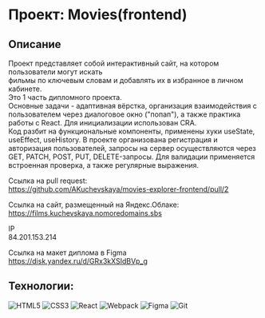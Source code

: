 # Проект: Movies(frontend)

## Описание  

Проект представляет собой интерактивный сайт, на котором пользователи могут искать  
фильмы по ключевым словам и добавлять их в избранное в личном кабинете.  
Это 1 часть дипломного проекта.  
Основные задачи - адаптивная вёрстка, организация взаимодействия
с пользователем через диалоговое окно ("попап"), а также практика работы с React.
Для инициализации использован CRA.  
Код разбит на функциональные компоненты, применены хуки useState, useEffect, useHistory.
В проекте организована регистрация и авторизация пользователей, запросы на сервер осуществляются через  
GET, PATCH, POST, PUT, DELETE-запросы. 
Для валидации применяется встроенная проверка, а также регулярные выражения.  

Ссылка на pull request:  
https://github.com/AKuchevskaya/movies-explorer-frontend/pull/2  

Ссылка на сайт, размещенный на Яндекс.Облаке:  
https://films.kuchevskaya.nomoredomains.sbs  

IP  
84.201.153.214  

Ссылка на макет диплома в Figma  
https://disk.yandex.ru/d/GRx3kXSIdBVp_g  

## Технологии:  
![HTML5](https://img.shields.io/badge/html5-%23E34F26.svg?style=for-the-badge&logo=html5&logoColor=white)
![CSS3](https://img.shields.io/badge/css3-%231572B6.svg?style=for-the-badge&logo=css3&logoColor=white)
![React](https://img.shields.io/badge/react-%2320232a.svg?style=for-the-badge&logo=react&logoColor=%2361DAFB)
![Webpack](https://img.shields.io/badge/webpack-%238DD6F9.svg?style=for-the-badge&logo=webpack&logoColor=black)
![Figma](https://img.shields.io/badge/figma-%23F24E1E.svg?style=for-the-badge&logo=figma&logoColor=white)
![Git](https://img.shields.io/badge/git-%23F05033.svg?style=for-the-badge&logo=git&logoColor=white)
